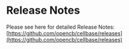 # Release Notes

Please see here for detailed Release Notes: [https://github.com/opencb/cellbase/releases](https://github.com/opencb/cellbase/releases)

